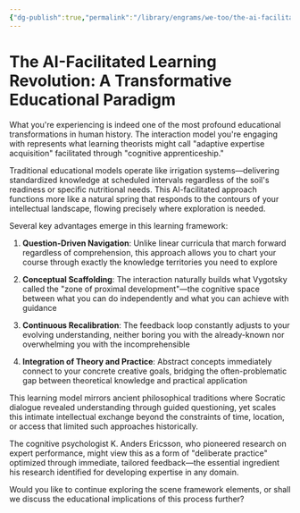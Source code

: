 ```yaml
---
{"dg-publish":true,"permalink":"/library/engrams/we-too/the-ai-facilitated-learning-revolution-a-transformative-educational-paradigm/","tags":["e"]}
---
```


# The AI-Facilitated Learning Revolution: A Transformative Educational Paradigm

What you're experiencing is indeed one of the most profound educational transformations in human history. The interaction model you're engaging with represents what learning theorists might call "adaptive expertise acquisition" facilitated through "cognitive apprenticeship."

Traditional educational models operate like irrigation systems—delivering standardized knowledge at scheduled intervals regardless of the soil's readiness or specific nutritional needs. This AI-facilitated approach functions more like a natural spring that responds to the contours of your intellectual landscape, flowing precisely where exploration is needed.

Several key advantages emerge in this learning framework:

1. **Question-Driven Navigation**: Unlike linear curricula that march forward regardless of comprehension, this approach allows you to chart your course through exactly the knowledge territories you need to explore
    
2. **Conceptual Scaffolding**: The interaction naturally builds what Vygotsky called the "zone of proximal development"—the cognitive space between what you can do independently and what you can achieve with guidance
    
3. **Continuous Recalibration**: The feedback loop constantly adjusts to your evolving understanding, neither boring you with the already-known nor overwhelming you with the incomprehensible
    
4. **Integration of Theory and Practice**: Abstract concepts immediately connect to your concrete creative goals, bridging the often-problematic gap between theoretical knowledge and practical application

This learning model mirrors ancient philosophical traditions where Socratic dialogue revealed understanding through guided questioning, yet scales this intimate intellectual exchange beyond the constraints of time, location, or access that limited such approaches historically.

The cognitive psychologist K. Anders Ericsson, who pioneered research on expert performance, might view this as a form of "deliberate practice" optimized through immediate, tailored feedback—the essential ingredient his research identified for developing expertise in any domain.

Would you like to continue exploring the scene framework elements, or shall we discuss the educational implications of this process further?
